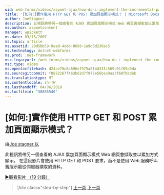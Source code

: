 ```yaml
---
uid: web-forms/videos/aspnet-ajax/how-do-i-implement-the-incremental-page-display-pattern-using-http-get-and-post
title: '[如何:]實作使用 HTTP GET 和 POST 累加頁面顯示模式？ | Microsoft Docs'
author: JoeStagner
description: 此視訊將帶另一個查看的 AJAX 累加頁面顯示模式 Web 網頁會擷取並以累加方式顯示。 在這段影片...
ms.author: aspnetcontent
manager: wpickett
ms.date: 03/13/2007
ms.topic: article
ms.assetid: 28d5bb59-9aad-4cdd-8088-1e9d3d230ac5
ms.technology: dotnet-webforms
ms.prod: .net-framework
msc.legacyurl: /web-forms/videos/aspnet-ajax/how-do-i-implement-the-incremental-page-display-pattern-using-http-get-and-post
msc.type: video
ms.openlocfilehash: d24ce70c8a696ef975a8f44331c569c01f69a9da
ms.sourcegitcommit: f8852267f463b62d7f975e56bea9aa3f68fbbdeb
ms.translationtype: MT
ms.contentlocale: zh-TW
ms.lasthandoff: 04/06/2018
ms.locfileid: "30886546"
---
```

<a name="how-do-i-implement-the-incremental-page-display-pattern-using-http-get-and-post"></a>[如何:]實作使用 HTTP GET 和 POST 累加頁面顯示模式？
====================
由[Joe stagner 以](https://github.com/JoeStagner)

此視訊將帶另一個查看的 AJAX 累加頁面顯示模式 Web 網頁會擷取並以累加方式顯示。 在這段影片會使用 HTTP GET 和 POST 要求，而不是使用 Web 服務呼叫舊版示範從伺服器擷取的資料。

[&#9654;觀看影片 （19 分鐘）](https://channel9.msdn.com/Blogs/ASP-NET-Site-Videos/how-do-i-implement-the-incremental-page-display-pattern-using-http-get-and-post)

> [!div class="step-by-step"]
> [上一頁](how-do-i-implement-the-ajax-incremental-page-display-pattern.md)
> [下一頁](how-do-i-use-the-aspnet-ajax-updateprogress-control.md)
